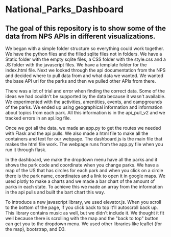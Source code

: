 # National_Parks_Dashboard
## The goal of this repository is to show some of the data from NPS APIs in different visualizations. 

We began with a simple folder structure so everything could work together. We have the python files and the filled sqlite files not in folders. We have a Static folder with the empty sqlite files, a CSS folder with the style.css and a JS folder with the javascript files. We have a template folder for the index.html file. Next we looked through the api documentation from the NPS and decided where to pull data from and what data we wanted. We wanted the base API url for the parks and then we pulled other APIs from there. 

There was a lot of trial and error when finding the correct data. Some of the ideas we had couldn't be supported by the data because it wasn't available. We experimented with the activities, amentities, events, and campgrounds of the parks. We ended up using geographical information and information about topics from each park. All this information is in the api_pull_v2 and we tracked errors in an api.log file. 

Once we got all the data, we made an app.py to get the routes we needed with Flask and the api pulls. We also made a html file to make all the containers and text for our webpage. The dashboard.js is the main file that makes the html file work. The webpage runs from the app.py file when you run it through flask. 

In the dashboard, we make the dropdown menu have all the parks and it shows the park code and coordinate when you change parks. We have a map of the US that has circles for each park and when you click on a circle there is the park name, coordinates and a link to open it in google maps. We used plotly to make a charts and we made a bar chart of the amount of parks in each state. To achieve this we made an array from the information in the api pulls and built the bart chart this way. 

To introduce a new javascript library, we used elevator.js. When you scroll to the bottom of the page, if you click back to top it'll autoscroll back up. This library contains music as well, but we didn't include it. We thought it fit well because there is scrolling with the map and the "back to top" button can get you to the dropdown menu. We used other libraries like leaflet (for the map), bootstrap, and D3. 
